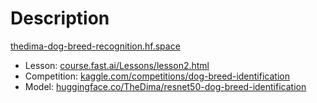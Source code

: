 # Description

[thedima-dog-breed-recognition.hf.space](https://thedima-dog-breed-recognition.hf.space)

- Lesson: [course.fast.ai/Lessons/lesson2.html](https://course.fast.ai/Lessons/lesson2.html)
- Competition: [kaggle.com/competitions/dog-breed-identification](https://www.kaggle.com/competitions/dog-breed-identification)
- Model: [huggingface.co/TheDima/resnet50-dog-breed-identification](https://huggingface.co/TheDima/resnet50-dog-breed-identification)